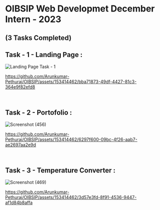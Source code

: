 # OIBSIP Web Developmet December Intern - 2023

## (3 Tasks Completed)

## Task - 1 - Landing Page :

![Landing Page Task - 1](https://github.com/Arunkumar-Pethuraj/OIBSIP/assets/153414462/ac082265-6fa2-402b-9303-93527dafa17f)


https://github.com/Arunkumar-Pethuraj/OIBSIP/assets/153414462/bba71873-49df-4427-81c3-364e9f82efd8

<br/>

## Task - 2 - Portofolio :

![Screenshot (456)](https://github.com/Arunkumar-Pethuraj/OIBSIP/assets/153414462/cd266f9d-d808-4b75-a1a3-d5a3ed4dcfbb)


https://github.com/Arunkumar-Pethuraj/OIBSIP/assets/153414462/6297f600-09bc-4f26-aab7-ae2697aa2e9d

<br/>

## Task - 3 - Temperature Converter :

![Screenshot (469)](https://github.com/Arunkumar-Pethuraj/OIBSIP/assets/153414462/8a75dab4-689c-42f2-a852-979ffb0dffb5)


https://github.com/Arunkumar-Pethuraj/OIBSIP/assets/153414462/3d57e3fd-8f91-4536-9447-af1d84b8affa




